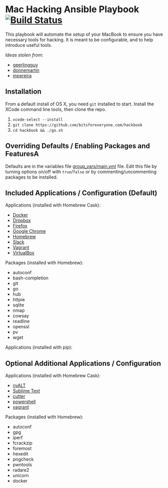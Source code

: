 # Mac Hacking Ansible Playbook [![Build Status](https://travis-ci.org/bitsforeveryone/hackbook.svg?branch=master)](https://travis-ci.org/bitsforeveryone/hackbook)

This playbook will automate the setup of your MacBook to ensure you have necessary tools for hacking.  It is meant to be configurable, and to help introduce useful tools.

*Ideas stolen from*:  
- [geerlingguy][mac-dev-setup]  
- [donnemartin][dev-setup]  
- [mpereira][macbook-playbook]

## Installation

From a default install of OS X, you need `git` installed to start.  Install the XCode command line tools, then clone the repo.
1. `xcode-select --install`
2. `git clone https://github.com/bitsforeveryone.com/hackbook`
3. `cd hackbook && ./go.sh`

## Overriding Defaults / Enabling Packages and FeaturesA

Defaults are in the variables file [group_vars/main.yml](group_vars/main.yml) file.  Edit this file by turning options on/off with `true`/`false` or by commenting/uncommenting packages to be installed.

## Included Applications / Configuration (Default)

Applications (installed with Homebrew Cask):

  - [Docker](https://www.docker.com/)
  - [Dropbox](https://www.dropbox.com/)
  - [Firefox](https://www.mozilla.org/en-US/firefox/new/)
  - [Google Chrome](https://www.google.com/chrome/)
  - [Homebrew](http://brew.sh/)
  - [Slack](https://slack.com/)
  - [Vagrant](https://www.vagrantup.com/)
  - [VirtualBox](https://www.virtualbox.org/wiki/Downloads)


Packages (installed with Homebrew):

  - autoconf
  - bash-completion
  - git
  - go
  - hub
  - httpie
  - sqlite
  - nmap
  - cowsay
  - readline
  - openssl
  - pv
  - wget

Applications (installed with pip):



## Optional Additional Applications / Configuration 

Applications (installed with Homebrew Cask):

  - [nvALT](http://brettterpstra.com/projects/nvalt/)
  - [Sublime Text](https://www.sublimetext.com/)
  - [cutter](https://github.com/radareorg/cutter/)
  - [powershell](https://github.com/PowerShell/PowerShell)
  - [vagrant]()

Packages (installed with Homebrew):

  - autoconf
  - gpg
  - iperf
  - fcrackzip
  - foremost
  - hexedit
  - pngcheck
  - pwntools
  - radare2
  - unicorn
  - docker

[mac-dev-setup]: https://github.com/geerlingguy/mac-dev-playbook
[dev-setup]: https://github.com/donnemartin/dev-setup
[automating-with-ansible]: http://www.nickhammond.com/automating-development-environment-ansible/
[macbook-playbook]: https://github.com/mpereira/macbook-playbook
